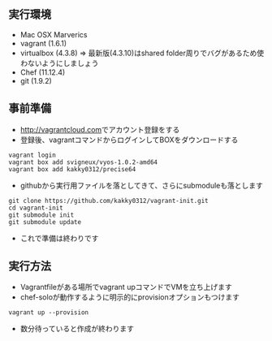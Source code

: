 ## 実行環境
* Mac OSX Marverics
* vagrant (1.6.1)
* virtualbox (4.3.8) => 最新版(4.3.10)はshared folder周りでバグがあるため使わないようにしましょう
* Chef (11.12.4)
* git (1.9.2)

## 事前準備
* <http://vagrantcloud.com>でアカウント登録をする
* 登録後、vagrantコマンドからログインしてBOXをダウンロードする
```
vagrant login
vagrant box add svigneux/vyos-1.0.2-amd64
vagrant box add kakky0312/precise64
```
* githubから実行用ファイルを落としてきて、さらにsubmoduleも落とします
```
git clone https://github.com/kakky0312/vagrant-init.git
cd vagrant-init
git submodule init
git submodule update
```
* これで準備は終わりです

## 実行方法
* Vagrantfileがある場所でvagrant upコマンドでVMを立ち上げます
* chef-soloが動作するように明示的にprovisionオプションもつけます
```
vagrant up --provision
```
* 数分待っていると作成が終わります
